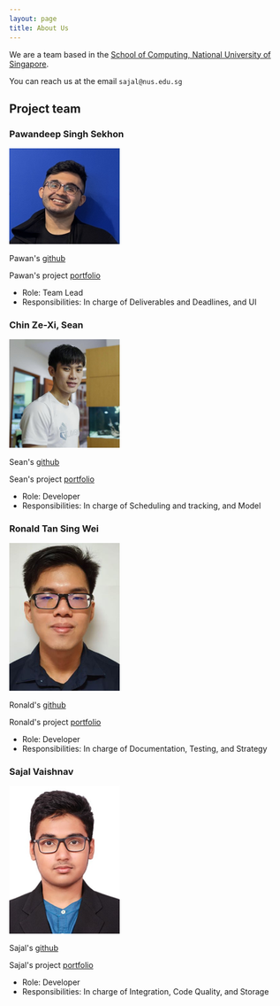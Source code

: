```yaml
---
layout: page
title: About Us
---
```


We are a team based in the [School of Computing, National University of Singapore](http://www.comp.nus.edu.sg).

You can reach us at the email `sajal@nus.edu.sg`

## Project team

### Pawandeep Singh Sekhon

<img src="images/pss-coder.png" width="200px">

Pawan's [github](http://github.com/pss-coder)

Pawan's project [portfolio](team/pss-coder.md)

* Role: Team Lead
* Responsibilities: In charge of Deliverables and Deadlines, and UI

### Chin Ze-Xi, Sean

<img src="images/xnajasho.png" width="200px">

Sean's [github](http://github.com/xnajasho)

Sean's project [portfolio](team/xnajasho.md)

* Role: Developer
* Responsibilities: In charge of Scheduling and tracking, and Model

### Ronald Tan Sing Wei

<img src="images/ronaldtansingwei.png" width="200px">

Ronald's [github](http://github.com/ronaldtansingwei)

Ronald's project [portfolio](team/ronaldtansingwei.md)

* Role: Developer
* Responsibilities: In charge of Documentation, Testing, and Strategy

### Sajal Vaishnav

<img src="images/sajalvaishnav.png" width="200px">

Sajal's [github](http://github.com/sajalvaishnav)

Sajal's project [portfolio](team/sajalvaishnav.md)

* Role: Developer
* Responsibilities: In charge of Integration, Code Quality, and Storage
